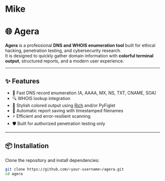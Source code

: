 # Mike
# 🌐 Agera

**Agera** is a professional **DNS and WHOIS enumeration tool** built for ethical hacking, penetration testing, and cybersecurity research.  
It is designed to quickly gather domain information with **colorful terminal output**, structured reports, and a modern user experience.

---

## ✨ Features
- 🚀 Fast DNS record enumeration (A, AAAA, MX, NS, TXT, CNAME, SOA)  
- 🔍 WHOIS lookup integration  
- 🎨 Stylish colored output using [Rich](https://github.com/Textualize/rich) and/or PyFiglet  
- 📝 Automatic report saving with timestamped filenames  
- ⚡ Efficient and error-resilient scanning  
- 🛡️ Built for authorized penetration testing only  

---

## 📦 Installation
Clone the repository and install dependencies:

```bash
git clone https://github.com/<your-username>/agera.git
cd agera

